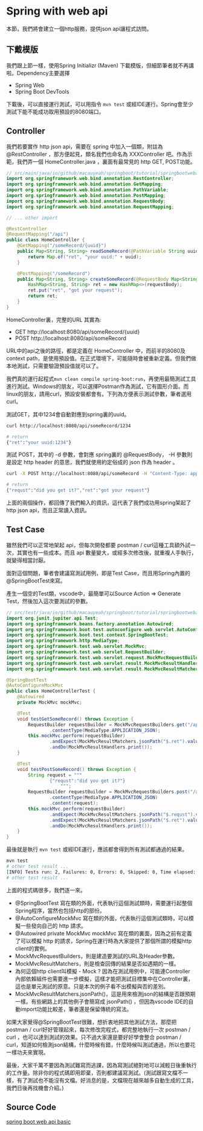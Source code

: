 # Spring with web api
本節，我們將會建立一個http服務，提供json api讓程式訪問。

## 下戴模版
我們跟上節一樣，使用Spring Initializr (Maven) 下載模版，但細節筆者就不再講啦。Dependency主要選擇
- Spring Web
- Spring Boot DevTools

下載後，可以直接運行測試，可以用指令 ```mvn test``` 或經IDE運行。Spring會至少測試下能不能成功取用預設的8080端口。

## Controller
我們若要實作 http json api，需要在 spring 中加入一個類，附註為
 @RestController ，那方便起見，類名我們也命名為 XXXController 吧。作為示範，我們弄一個 HomeController.java ，裏面有最常見的 http GET, POST功能。

```java
// src/main/java/io/github/macauyeah/springboot/tutorial/springbootwebapibasic/controller/HomeController.java
import org.springframework.web.bind.annotation.RestController;
import org.springframework.web.bind.annotation.GetMapping;
import org.springframework.web.bind.annotation.PathVariable;
import org.springframework.web.bind.annotation.PostMapping;
import org.springframework.web.bind.annotation.RequestBody;
import org.springframework.web.bind.annotation.RequestMapping;

// ... other import

@RestController
@RequestMapping("/api")
public class HomeController {
    @GetMapping("/someRecord/{uuid}")
    public Map<String, String> readSomeRecord(@PathVariable String uuid) {
        return Map.of("ret", "your uuid:" + uuid);
    }

    @PostMapping("/someRecord")
    public Map<String, String> createSomeRecord(@RequestBody Map<String, String> requestBody) {
        HashMap<String, String> ret = new HashMap<>(requestBody);
        ret.put("ret", "got your request");
        return ret;
    }
}
```

HomeController裏，完整的URL 其實為:
- GET http://localhost:8080/api/someRecord/{uuid}
- POST http://localhost:8080/api/someRecord

URL中的api之後的路徑，都是定義在 HomeController 中，而前半的8080及context path，是使用預設值。在正式環境下，可能隨時會被重新定義。但我們做本地測試，只需要驗證預設值就可以了。

我們真的運行起程式```mvn clean compile spring-boot:run```，再使用最簡測試工具進行測試。Windows的朋友，可以選擇Postman作為測試，它有圖形介面。而linux的朋友，請用curl，預設安裝都會有。下列為方便表示測試參數，筆者選用curl。

測試GET，其中1234會自動對應到spring裏的uuid。
```bash
curl http://localhost:8080/api/someRecord/1234

# return
{"ret":"your uuid:1234"}
```

測試 POST，其中的 -d 參數，會對應 spring裏的 @RequestBody， -H 參數則是設定 http header 的意思，我們就使用約定俗成的 json 作為 header 。
```bash
curl -X POST http://localhost:8080/api/someRecord -H "Content-Type: application/json" -d '{"requst":"did you get it?"}'

# return
{"requst":"did you get it?","ret":"got your request"}
```

上面的兩個操作，都回傳了我們輸入的資訊，這代表了我們成功用spring架起了http json api，而且正常讀入資訊。

## Test Case
雖然我們可以正常地架起 api，但每次開發都要 postman / curl這種工具額外試一次，其實也有一些成本。而且 api 數量變大，或經多次修改後，就重複人手執行，就變得相當討厭。

面對這個問題，筆者會建議寫測試用例，即是Test Case，而且用Spring內置的@SpringBootTest來寫。

產生一個空的Test類，vscode中，最簡單可以Source Action => Generate Test，然後加入這次要測試的參數。
```java
// src/test/java/io/github/macauyeah/springboot/tutorial/springbootwebapibasic/controller/HomeControllerTest.java
import org.junit.jupiter.api.Test;
import org.springframework.beans.factory.annotation.Autowired;
import org.springframework.boot.test.autoconfigure.web.servlet.AutoConfigureMockMvc;
import org.springframework.boot.test.context.SpringBootTest;
import org.springframework.http.MediaType;
import org.springframework.test.web.servlet.MockMvc;
import org.springframework.test.web.servlet.RequestBuilder;
import org.springframework.test.web.servlet.request.MockMvcRequestBuilders;
import org.springframework.test.web.servlet.result.MockMvcResultHandlers;
import org.springframework.test.web.servlet.result.MockMvcResultMatchers;

@SpringBootTest
@AutoConfigureMockMvc
public class HomeControllerTest {
    @Autowired
    private MockMvc mockMvc;

    @Test
    void testGetSomeRecord() throws Exception {
        RequestBuilder requestBuilder = MockMvcRequestBuilders.get("/api/someRecord/1234")
                .contentType(MediaType.APPLICATION_JSON);
        this.mockMvc.perform(requestBuilder)
                .andExpect(MockMvcResultMatchers.jsonPath("$.ret").value("your uuid:1234"))
                .andDo(MockMvcResultHandlers.print());
    }

    @Test
    void testPostSomeRecord() throws Exception {
        String request = """
                {"requst":"did you get it?"}
                    """;
        RequestBuilder requestBuilder = MockMvcRequestBuilders.post("/api/someRecord")
                .contentType(MediaType.APPLICATION_JSON)
                .content(request);
        this.mockMvc.perform(requestBuilder)
                .andExpect(MockMvcResultMatchers.jsonPath("$.requst").value("did you get it?"))
                .andExpect(MockMvcResultMatchers.jsonPath("$.ret").value("got your request"))
                .andDo(MockMvcResultHandlers.print());
    }
}
```

最後就是執行 ```mvn test``` 或經IDE運行，應該都會得到所有測試都通過的結果。
```bash
mvn test
# other test result ...
[INFO] Tests run: 2, Failures: 0, Errors: 0, Skipped: 0, Time elapsed: 0.368 s -- in io.github.macauyeah.springboot.tutorial.springbootwebapibasic.controller.HomeControllerTest
# other test result ...
```

上面的程式碼很多，我們逐一來。
- @SpringBootTest 寫在類的外面，代表執行這個測試類時，需要運行起整個Spring程序，當然也包括http的部份。
- @AutoConfigureMockMvc 寫在類的外面，代表執行這個測試類時，可以模擬一些發向自己的 http 請求。
- @Autowired private MockMvc mockMvc 寫在類的裏面，因為之前有定義了可以模擬 http 的請求，Spring在運行時為大家提供了那個所謂的模擬http client的實例。
- MockMvcRequestBuilders，則是建造要測試的URL及Header參數。
- MockMvcResultMatchers，則是檢查回傳的結果是否如遇期的一樣。
- 為何這個http client叫模擬 - Mock ? 因為在測試用例中，可能連Controller 內部依賴組件也需要進一步模擬，這樣才能把測試目標集中在Controller裏，這也是單元測試的原意。只是本次的例子看不出模擬與否的差別。
- MockMvcResultMatchers.jsonPath()，這是用來檢測json的結構是否跟預期一樣。有些網路上的其他例子會簡寫成 jsonPath() ，但因為vscode IDE的自動import功能比較差，筆者還是保留傳統的寫法。

如果大家覺得@SpringBootTest很難，想折衷地把其他測試方法，那麼把 postman / curl好好管理起來，每次修改完程式，都完整地執行一次 postman / curl ，也可以達到測試的效果。只不過大家還是要好好學會整合 postman / curl，知道如何檢測json結構，什麼時候有錯，什麼時候叫測試通過，所以也要花一樣功夫來實現。

最後，大家千萬不要因為測試難寫而逃課，因為寫測試絕對地可以減輕日後重執行的工作量。除非你的程式碼即用即棄，否則都建議寫測試。(測試跟寫文檔不一樣，有了測試也不能沒有文檔。好消息的是，文檔現在越來越多自動生成的工具，我們日後再找機會介紹。)

## Source Code
[spring boot web api basic](https://github.com/macauyeah/spring-boot-demo/tree/main/spring-boot-tutorial/spring-boot-web-api-basic)